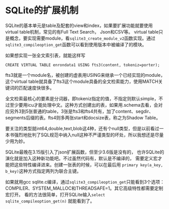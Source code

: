 SQLite的扩展机制
====
SQLite的基本单元是table及配套的view和index，如果要扩展功能就要使用virtual table机制，常见的有Full Text Search，
Json和CSV等。
virtual table只是概念，要实现需要module，看`sqlite3_create_module_v2`函数实现。通过`sqlite3_compileoption_get`函数可以看到使用版本中被编译了的模块。

如果想实现一张全文索引表，就能这样写

    CREATE VIRTUAL TABLE enrondata1 USING fts3(content, tokeniz=porter);

fts3就是一个module名，被创建的虚表用USING来继承一个已经实现的module，
这个virtual table就具备了fts3这个module具备的全文检索能力，使用MATCH关键词的匹配速度快很多。

全文检索最核心的要素是分词器，即tokeniz指定的值，不指定则默认simple，不过至少要用icu才能处理中文。这种方式创建出的表，如果用.schema去看，会对应另外3到5张普通的table，3张是fts3和fts4共有，加了content、segdir、segments后缀的表。fts4则多两张start和docsize表，称之为Shadow Table。

要关注的类型就int64,double,text,blob这4种，还有个null类型，但是以前看过一本书强烈地批判了SQL规范中纳入null这种不严谨类型的坏处，所以我想还是尽量少用为妙。

SQLite最晚在3.15版引入了json扩展函数，但至少3.6版是没有的，
也许SQLite的演化就是加入这种新功能吧。不过虽然代码有，默认是不编译的，
需要定义宏才能把这些特性编译进来。创建一张表的时候，可以在最后用
`primary key(a_key, b_key)`这种方式指定两列为联合主键。

如果就用gcc sqlite.c编译，通过`sqlite3_compileoption_get`只能看到3个选项：
COMPILER、SYSTEM_MALLOC和THREADSAFE=1。其它高级特性都需要定制宏打开。
看的方法很简单，打开SQLite输入`select sqlite_compileoption_get(n)`
就能看到了。